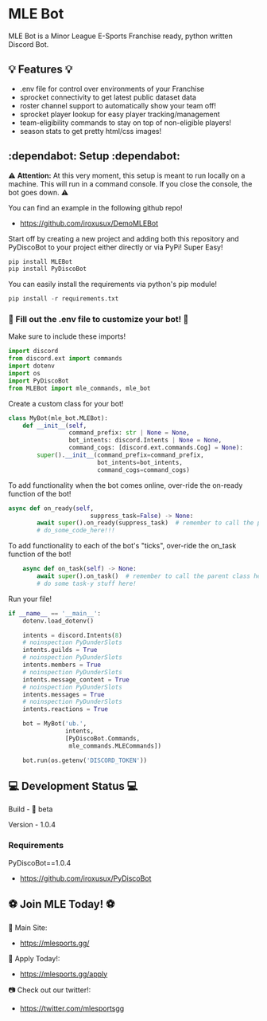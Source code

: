 # MLE Bot

MLE Bot is a Minor League E-Sports Franchise ready, python written Discord Bot.

## :bulb: Features :bulb:
- .env file for control over environments of your Franchise
- sprocket connectivity to get latest public dataset data
- roster channel support to automatically show your team off!
- sprocket player lookup for easy player tracking/management
- team-eligibility commands to stay on top of non-eligible players!
- season stats to get pretty html/css images!

## :dependabot: Setup :dependabot:
:warning: **Attention:** At this very moment, this setup is meant to run locally on a machine. This will run in a command console.
If you close the console, the bot goes down. :warning:

You can find an example in the following github repo!
- https://github.com/iroxusux/DemoMLEBot

Start off by creating a new project and adding both this repository and PyDiscoBot to your project either directly or via PyPi! Super Easy!
``` python
pip install MLEBot
pip install PyDiscoBot
```

You can easily install the requirements via python's pip module!
```python
pip install -r requirements.txt
```

### :memo: Fill out the .env file to customize your bot! :memo:


Make sure to include these imports!
```python
import discord
from discord.ext import commands
import dotenv
import os
import PyDiscoBot
from MLEBot import mle_commands, mle_bot
```

Create a custom class for your bot!
```python
class MyBot(mle_bot.MLEBot):
    def __init__(self,
                 command_prefix: str | None = None,
                 bot_intents: discord.Intents | None = None,
                 command_cogs: [discord.ext.commands.Cog] = None):
        super().__init__(command_prefix=command_prefix,
                         bot_intents=bot_intents,
                         command_cogs=command_cogs)
```

To add functionality when the bot comes online, over-ride the on-ready function of the bot!
```python
async def on_ready(self,
                       suppress_task=False) -> None:
        await super().on_ready(suppress_task)  # remember to call the parent class here!
        # do_some_code_here!!!
```

To add functionality to each of the bot's "ticks", over-ride the on_task function of the bot!
```python
    async def on_task(self) -> None:
        await super().on_task()  # remember to call the parent class here!
        # do some task-y stuff here!
```

Run your file!
```python
if __name__ == '__main__':
    dotenv.load_dotenv()

    intents = discord.Intents(8)
    # noinspection PyDunderSlots
    intents.guilds = True
    # noinspection PyDunderSlots
    intents.members = True
    # noinspection PyDunderSlots
    intents.message_content = True
    # noinspection PyDunderSlots
    intents.messages = True
    # noinspection PyDunderSlots
    intents.reactions = True

    bot = MyBot('ub.',
                intents,
                [PyDiscoBot.Commands,
                 mle_commands.MLECommands])

    bot.run(os.getenv('DISCORD_TOKEN'))
```

## :computer: Development Status :computer:

Build - :construction: beta

Version - 1.0.4

### Requirements
PyDiscoBot==1.0.4
  - https://github.com/iroxusux/PyDiscoBot

## :soccer: Join MLE Today! :soccer:
:sparkler: Main Site:
  - https://mlesports.gg/
    
:postbox: Apply Today!:
  - https://mlesports.gg/apply
    
:camera: Check out our twitter!:
  - https://twitter.com/mlesportsgg
